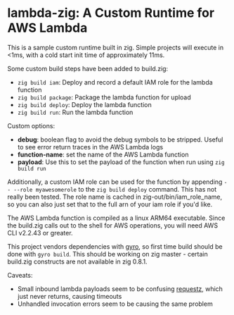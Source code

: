 lambda-zig: A Custom Runtime for AWS Lambda
===========================================

This is a sample custom runtime built in zig. Simple projects will execute
in <1ms, with a cold start init time of approximately 11ms.

Some custom build steps have been added to build.zig:

* `zig build iam`: Deploy and record a default IAM role for the lambda function
* `zig build package`: Package the lambda function for upload
* `zig build deploy`: Deploy the lambda function
* `zig build run`: Run the lambda function

Custom options:

* **debug**: boolean flag to avoid the debug symbols to be stripped. Useful to see
  error return traces in the AWS Lambda logs
* **function-name**: set the name of the AWS Lambda function
* **payload**: Use this to set the payload of the function when run using `zig build run`

Additionally, a custom IAM role can be used for the function by appending ``-- --role myawesomerole``
to the `zig build deploy` command. This has not really been tested. The role name
is cached in zig-out/bin/iam_role_name, so you can also just set that to the full
arn of your iam role if you'd like.

The AWS Lambda function is compiled as a linux ARM64 executable. Since the build.zig
calls out to the shell for AWS operations, you will need AWS CLI v2.2.43 or greater.

This project vendors dependencies with [gyro](https://github.com/mattnite/gyro), so 
first time build should be done with `gyro build`. This should be working
on zig master - certain build.zig constructs are not available in zig 0.8.1.


Caveats:

* Small inbound lambda payloads seem to be confusing [requestz](https://github.com/ducdetronquito/requestz),
  which just never returns, causing timeouts
* Unhandled invocation errors seem to be causing the same problem
